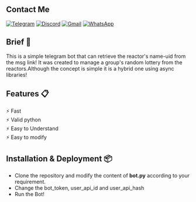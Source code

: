 ## Contact Me
[![Telegram](https://img.shields.io/badge/Telegram-2CA5E0?style=for-the-badge&logo=telegram&logoColor=white)](https://t.me/niazmur)
[![Discord](https://img.shields.io/badge/Discord-7289DA?style=for-the-badge&logo=discord&logoColor=white)](https://discordapp.com/users/786902290153996288)
[![Gmail](https://img.shields.io/badge/Gmail-D14836?style=for-the-badge&logo=gmail&logoColor=white)](mailto:niaz.m.business@gmail.com)
[![WhatsApp](https://img.shields.io/badge/WhatsApp-25D366?style=for-the-badge&logo=whatsapp&logoColor=white)](https://wa.me/+8801931282641)


## Brief 📖
This is a simple telegram bot that can retrieve the reactor's name-uid from the msg link!
It was created to manage a group's random lottery from the reactors.Although the concept is simple it is a hybrid one using async libraries!

## Features 📋
⚡️ Fast\
⚡️ Valid python\
⚡️ Easy to Understand\
⚡️ Easy to modify

## Installation & Deployment 📦
- Clone the repository and modify the content of <b>bot.py</b> according to your requirement.
- Change the bot_token, user_api_id and user_api_hash 
- Run the Bot!

